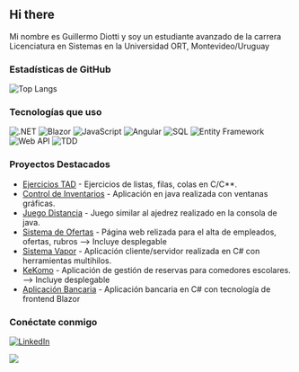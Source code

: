 ## Hi there 

Mi nombre es Guillermo Diotti y soy un estudiante avanzado de la carrera Licenciatura en Sistemas en la Universidad ORT, Montevideo/Uruguay

### Estadísticas de GitHub

![Top Langs](https://github-readme-stats.vercel.app/api/top-langs/?username=GuillermoDiotti&layout=compact&theme=radical)

### Tecnologías que uso

![.NET](https://img.shields.io/badge/.NET-5C2D91?style=for-the-badge&logo=dotnet&logoColor=white)
![Blazor](https://img.shields.io/badge/Blazor-512BD4?style=for-the-badge&logo=blazor&logoColor=white)
![JavaScript](https://img.shields.io/badge/JavaScript-F7DF1E?style=for-the-badge&logo=javascript&logoColor=black)
![Angular](https://img.shields.io/badge/Angular-DD0031?style=for-the-badge&logo=angular&logoColor=white)
![SQL](https://img.shields.io/badge/SQL-316192?style=for-the-badge&logo=postgresql&logoColor=white)
![Entity Framework](https://img.shields.io/badge/Entity_Framework-1E75C2?style=for-the-badge&logo=nuget&logoColor=white)
![Web API](https://img.shields.io/badge/Web_API-0288D1?style=for-the-badge&logo=webapi&logoColor=white)
![TDD](https://img.shields.io/badge/TDD-E34F26?style=for-the-badge&logo=testcafe&logoColor=white)

### Proyectos Destacados

- [Ejercicios TAD](https://github.com/GuillermoDiotti/EjerciciosTAD) - Ejercicios de listas, filas, colas en C/C**.
- [Control de Inventarios](https://github.com/GuillermoDiotti/ControlInventarios) - Aplicación en java realizada con ventanas gráficas.
- [Juego Distancia](https://github.com/GuillermoDiotti/JuegoDistancia) - Juego similar al ajedrez realizado en la consola de java.
- [Sistema de Ofertas](https://github.com/GuillermoDiotti/SistemaOfertas) - Página web relizada para el alta de empleados, ofertas, rubros --> Incluye desplegable
- [Sistema Vapor](https://github.com/GuillermoDiotti/SistemaVapor) - Aplicación cliente/servidor realizada en C# con herramientas multihilos.
- [KeKomo](https://github.com/GuillermoDiotti/KeKomo) - Aplicación de gestión de reservas para comedores escolares. --> Incluye desplegable
- [Aplicación Bancaria](https://github.com/GuillermoDiotti/BankingApplication) - Aplicación bancaria en C# con tecnología de frontend Blazor


### Conéctate conmigo

[![LinkedIn](https://img.shields.io/badge/LinkedIn-GuillermoDiotti-blue?style=for-the-badge&logo=linkedin)](https://www.linkedin.com/in/guillermo-diotti-481396254/)


[![](https://visitcount.itsvg.in/api?id=GuillermoDiotti&label=Profile%20Views&color=0&icon=2&pretty=false)](https://visitcount.itsvg.in)

